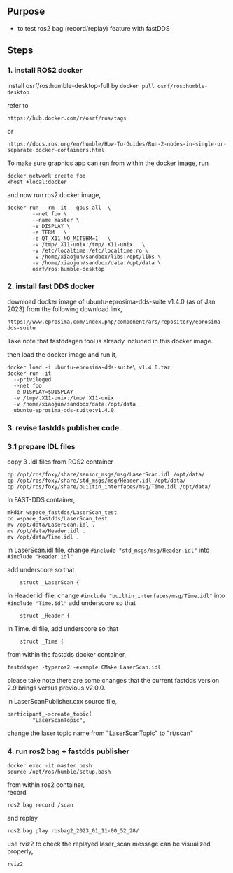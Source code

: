 ## Purpose
- to test ros2 bag (record/replay) feature with fastDDS 

## Steps
### 1. install ROS2 docker
install osrf/ros:humble-desktop-full by
```docker pull osrf/ros:humble-desktop ```

refer to 
```
https://hub.docker.com/r/osrf/ros/tags 
```
or
```
https://docs.ros.org/en/humble/How-To-Guides/Run-2-nodes-in-single-or-separate-docker-containers.html
```

To make sure graphics app can run from within the docker image, run
```
docker network create foo
xhost +local:docker
```

and now run ros2 docker image,
```
docker run --rm -it --gpus all  \
        --net foo \
        --name master \
        -e DISPLAY \
        -e TERM   \
        -e QT_X11_NO_MITSHM=1   \
        -v /tmp/.X11-unix:/tmp/.X11-unix   \
        -v /etc/localtime:/etc/localtime:ro \
        -v /home/xiaojun/sandbox/libs:/opt/libs \
        -v /home/xiaojun/sandbox/data:/opt/data \
        osrf/ros:humble-desktop
```

### 2. install fast DDS docker
download docker image of ubuntu-eprosima-dds-suite:v1.4.0 (as of Jan 2023) from the following download link,
```
https://www.eprosima.com/index.php/component/ars/repository/eprosima-dds-suite
```
Take note that fastddsgen tool is already included in this docker image. 


then load the docker image and run it,
```
docker load -i ubuntu-eprosima-dds-suite\ v1.4.0.tar
docker run -it         
  --privileged         
  --net foo         
  -e DISPLAY=$DISPLAY         
  -v /tmp/.X11-unix:/tmp/.X11-unix         
  -v /home/xiaojun/sandbox/data:/opt/data         
  ubuntu-eprosima-dds-suite:v1.4.0
```

### 3. revise fastdds publisher code

### 3.1 prepare IDL files
copy 3 .idl files from ROS2 container 
```
cp /opt/ros/foxy/share/sensor_msgs/msg/LaserScan.idl /opt/data/
cp /opt/ros/foxy/share/std_msgs/msg/Header.idl /opt/data/
cp /opt/ros/foxy/share/builtin_interfaces/msg/Time.idl /opt/data/
```

In FAST-DDS container,
```
mkdir wspace_fastdds/LaserScan_test
cd wspace_fastdds/LaserScan_test
mv /opt/data/LaserScan.idl .
mv /opt/data/Header.idl .
mv /opt/data/Time.idl .
```
In LaserScan.idl file, change 
```#include "std_msgs/msg/Header.idl"```
into 
```#include "Header.idl"```

add underscore so that 
```
    struct _LaserScan {
```

In Header.idl file, change 
```#include "builtin_interfaces/msg/Time.idl"```
into 
```#include "Time.idl"```
add underscore so that 
```
    struct _Header {
```

In Time.idl file, add underscore so that 
```
    struct _Time {
```


from within the fastdds docker container,
```
fastddsgen -typeros2 -example CMake LaserScan.idl
```

please take note there are some changes that the current fastdds version 2.9 brings versus previous v2.0.0.

in LaserScanPublisher.cxx source file,
```
participant_->create_topic(
        "LaserScanTopic",
```
change the laser topic name from "LaserScanTopic" to "rt/scan"

### 4. run ros2 bag + fastdds publisher

```
docker exec -it master bash
source /opt/ros/humble/setup.bash
```

from within ros2 container, \
record
```
ros2 bag record /scan
```
and replay
```
ros2 bag play rosbag2_2023_01_11-00_52_28/
```

use rviz2 to check the replayed laser_scan message can be visualized properly,
```
rviz2 
```
